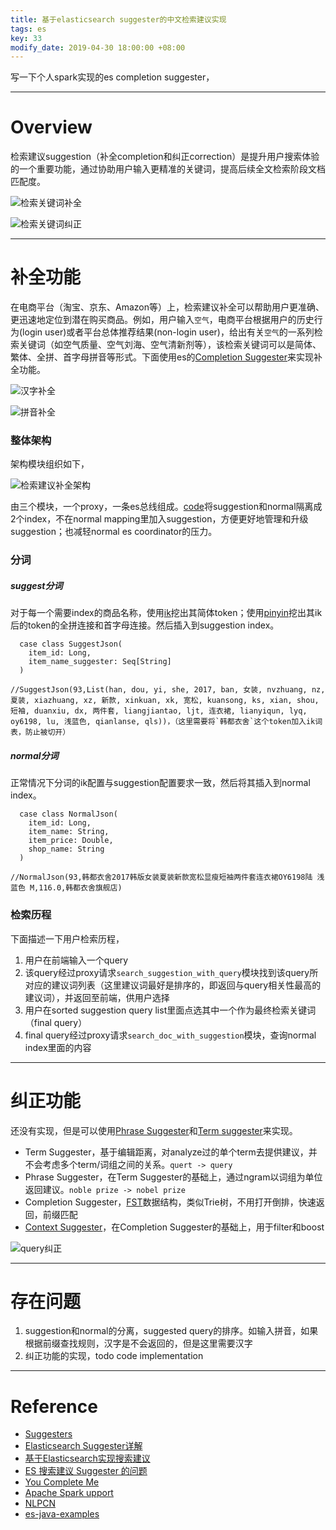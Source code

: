 ```yaml
---
title: 基于elasticsearch suggester的中文检索建议实现
tags: es
key: 33
modify_date: 2019-04-30 18:00:00 +08:00
---
```


写一下个人spark实现的es completion suggester，

----
# Overview
检索建议suggestion（补全completion和纠正correction）是提升用户搜索体验的一个重要功能，通过协助用户输入更精准的关键词，提高后续全文检索阶段文档匹配度。

![检索关键词补全](http://upload-images.jianshu.io/upload_images/2189341-00aa4a9ec1db768f.png)

![检索关键词纠正](http://upload-images.jianshu.io/upload_images/2189341-c4b9edd807faeb3c.png)

----
# 补全功能
在电商平台（淘宝、京东、Amazon等）上，检索建议补全可以帮助用户更准确、更迅速地定位到潜在购买商品。例如，用户输入`空气`，电商平台根据用户的历史行为(login user)或者平台总体推荐结果(non-login user)，给出有关`空气`的一系列检索关键词（如空气质量、空气刘海、空气清新剂等），该检索关键词可以是简体、繁体、全拼、首字母拼音等形式。下面使用es的[Completion Suggester](https://www.elastic.co/guide/en/elasticsearch/reference/6.1/search-suggesters-completion.html)来实现补全功能。

![汉字补全](http://upload-images.jianshu.io/upload_images/2189341-1f5ec87665a0a60a.png)

![拼音补全](http://upload-images.jianshu.io/upload_images/2189341-7d71b543eaad1a7e.png)

### 整体架构
架构模块组织如下，

![检索建议补全架构](http://upload-images.jianshu.io/upload_images/2189341-eeb08e1c016f2e61.png)

由三个模块，一个proxy，一条es总线组成。[code](https://github.com/chenfh5/test-spark-connect-es)将suggestion和normal隔离成2个index，不在normal mapping里加入suggestion，方便更好地管理和升级suggestion；也减轻normal es coordinator的压力。

### 分词
##### suggest分词
对于每一个需要index的商品名称，使用[ik](https://github.com/medcl/elasticsearch-analysis-ik)挖出其简体token；使用[pinyin](https://github.com/medcl/elasticsearch-analysis-pinyin)挖出其ik后的token的全拼连接和首字母连接。然后插入到suggestion index。
```
  case class SuggestJson(
    item_id: Long,
    item_name_suggester: Seq[String]
  )

//SuggestJson(93,List(han, dou, yi, she, 2017, ban, 女装, nvzhuang, nz, 夏装, xiazhuang, xz, 新款, xinkuan, xk, 宽松, kuansong, ks, xian, shou, 短袖, duanxiu, dx, 两件套, liangjiantao, ljt, 连衣裙, lianyiqun, lyq, oy6198, lu, 浅蓝色, qianlanse, qls))，（这里需要将`韩都衣舍`这个token加入ik词表，防止被切开）
```

##### normal分词
正常情况下分词的ik配置与suggestion配置要求一致，然后将其插入到normal index。
```
  case class NormalJson(
    item_id: Long,
    item_name: String,
    item_price: Double,
    shop_name: String
  )

//NormalJson(93,韩都衣舍2017韩版女装夏装新款宽松显瘦短袖两件套连衣裙OY6198陆 浅蓝色 M,116.0,韩都衣舍旗舰店)
```

### 检索历程
下面描述一下用户检索历程，
1. 用户在前端输入一个query
2. 该query经过proxy请求`search_suggestion_with_query`模块找到该query所对应的建议词列表（这里建议词最好是排序的，即返回与query相关性最高的建议词），并返回至前端，供用户选择
3. 用户在sorted suggestion query list里面点选其中一个作为最终检索关键词（final query）
4. final query经过proxy请求`search_doc_with_suggestion`模块，查询normal index里面的内容

----
# 纠正功能
还没有实现，但是可以使用[Phrase Suggester](https://www.elastic.co/guide/en/elasticsearch/reference/6.1/search-suggesters-phrase.html)和[Term suggester](https://www.elastic.co/guide/en/elasticsearch/reference/6.1/search-suggesters-term.html)来实现。

- Term Suggester，基于编辑距离，对analyze过的单个term去提供建议，并不会考虑多个term/词组之间的关系。`quert -> query`
- Phrase Suggester，在Term Suggester的基础上，通过ngram以词组为单位返回建议。`noble prize -> nobel prize`
- Completion Suggester，[FST](http://www.cnblogs.com/LBSer/p/4119841.html)数据结构，类似Trie树，不用打开倒排，快速返回，前缀匹配
- [Context Suggester](https://www.elastic.co/guide/en/elasticsearch/reference/6.1/suggester-context.html)，在Completion Suggester的基础上，用于filter和boost

![query纠正](http://upload-images.jianshu.io/upload_images/2189341-7b88882730330cdd.png)

----
# 存在问题
1. suggestion和normal的分离，suggested query的排序。如输入拼音，如果根据前缀查找规则，汉字是不会返回的，但是这里需要汉字
2. 纠正功能的实现，todo code implementation

----
# Reference
- [Suggesters](https://www.elastic.co/guide/en/elasticsearch/reference/6.1/search-suggesters.html)
- [Elasticsearch Suggester详解](https://elasticsearch.cn/article/142)
- [基于Elasticsearch实现搜索建议](http://ginobefunny.com/post/search_suggestion_implemention_based_elasticsearch/)
- [ES 搜索建议 Suggester 的问题](https://elasticsearch.cn/question/1869)
- [You Complete Me](https://www.elastic.co/blog/you-complete-me)
- [Apache Spark upport](https://www.elastic.co/guide/en/elasticsearch/hadoop/5.3/spark.html#spark-native)
- [NLPCN](http://www.nlpcn.org/docs/7)
- [es-java-examples](https://github.com/bly2k/es-java-examples/blob/master/search/SuggestExample.java)
